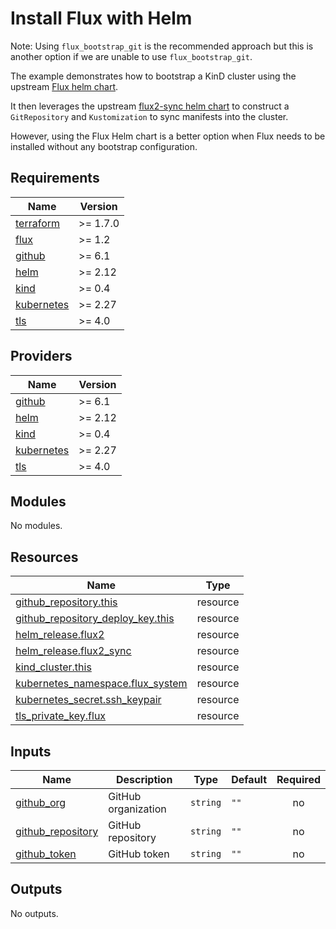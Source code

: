 # Install Flux with Helm

Note: Using `flux_bootstrap_git` is the recommended approach but this is another option if we are unable to use `flux_bootstrap_git`.

The example demonstrates how to bootstrap a KinD cluster using the upstream [Flux helm chart](https://artifacthub.io/packages/helm/fluxcd-community/flux2).

It then leverages the upstream [flux2-sync helm chart](https://artifacthub.io/packages/helm/fluxcd-community/flux2-sync) to construct a `GitRepository` and `Kustomization` to sync manifests into the cluster.

However, using the Flux Helm chart is a better option when Flux needs to be installed without any bootstrap configuration.

<!-- BEGINNING OF PRE-COMMIT-TERRAFORM DOCS HOOK -->
## Requirements

| Name | Version |
|------|---------|
| <a name="requirement_terraform"></a> [terraform](#requirement\_terraform) | >= 1.7.0 |
| <a name="requirement_flux"></a> [flux](#requirement\_flux) | >= 1.2 |
| <a name="requirement_github"></a> [github](#requirement\_github) | >= 6.1 |
| <a name="requirement_helm"></a> [helm](#requirement\_helm) | >= 2.12 |
| <a name="requirement_kind"></a> [kind](#requirement\_kind) | >= 0.4 |
| <a name="requirement_kubernetes"></a> [kubernetes](#requirement\_kubernetes) | >= 2.27 |
| <a name="requirement_tls"></a> [tls](#requirement\_tls) | >= 4.0 |

## Providers

| Name | Version |
|------|---------|
| <a name="provider_github"></a> [github](#provider\_github) | >= 6.1 |
| <a name="provider_helm"></a> [helm](#provider\_helm) | >= 2.12 |
| <a name="provider_kind"></a> [kind](#provider\_kind) | >= 0.4 |
| <a name="provider_kubernetes"></a> [kubernetes](#provider\_kubernetes) | >= 2.27 |
| <a name="provider_tls"></a> [tls](#provider\_tls) | >= 4.0 |

## Modules

No modules.

## Resources

| Name | Type |
|------|------|
| [github_repository.this](https://registry.terraform.io/providers/integrations/github/latest/docs/resources/repository) | resource |
| [github_repository_deploy_key.this](https://registry.terraform.io/providers/integrations/github/latest/docs/resources/repository_deploy_key) | resource |
| [helm_release.flux2](https://registry.terraform.io/providers/hashicorp/helm/latest/docs/resources/release) | resource |
| [helm_release.flux2_sync](https://registry.terraform.io/providers/hashicorp/helm/latest/docs/resources/release) | resource |
| [kind_cluster.this](https://registry.terraform.io/providers/tehcyx/kind/latest/docs/resources/cluster) | resource |
| [kubernetes_namespace.flux_system](https://registry.terraform.io/providers/hashicorp/kubernetes/latest/docs/resources/namespace) | resource |
| [kubernetes_secret.ssh_keypair](https://registry.terraform.io/providers/hashicorp/kubernetes/latest/docs/resources/secret) | resource |
| [tls_private_key.flux](https://registry.terraform.io/providers/hashicorp/tls/latest/docs/resources/private_key) | resource |

## Inputs

| Name | Description | Type | Default | Required |
|------|-------------|------|---------|:--------:|
| <a name="input_github_org"></a> [github\_org](#input\_github\_org) | GitHub organization | `string` | `""` | no |
| <a name="input_github_repository"></a> [github\_repository](#input\_github\_repository) | GitHub repository | `string` | `""` | no |
| <a name="input_github_token"></a> [github\_token](#input\_github\_token) | GitHub token | `string` | `""` | no |

## Outputs

No outputs.
<!-- END OF PRE-COMMIT-TERRAFORM DOCS HOOK -->
